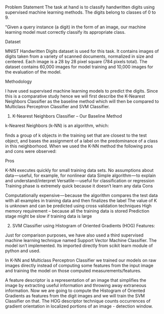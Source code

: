 Problem Statement
The task at hand is to classify handwritten digits using supervised machine learning methods. The digits belong to classes of 0 to 9.

“Given a query instance (a digit) in the form of an image, our machine learning model must correctly classify its appropriate class.

Dataset

MNIST Handwritten Digits dataset is used for this task. It contains images of digits taken from a variety of scanned documents, normalized in size and centered. Each image is a 28 by 28 pixel square (784 pixels total). The dataset contains 60,000 images for model training and 10,000 images for the evaluation of the model.

Methodology

I have used supervised machine learning models to predict the digits. Since this is a comparative study hence we will first describe the K-Nearest Neighbors Classifier as the baseline method which will then be compared to Multiclass Perceptron Classifier and SVM Classifier.

1) K-Nearest Neighbors Classifier – Our Baseline Method

k-Nearest Neighbors (k-NN) is an algorithm, which:

ﬁnds a group of k objects in the training set that are closest to the test object, and
bases the assignment of a label on the predominance of a class in this neighborhood.
When we used the K-NN method the following pros and cons were observed:

Pros

K-NN executes quickly for small training data sets.
No assumptions about data — useful, for example, for nonlinear data
Simple algorithm — to explain and understand/interpret
Versatile — useful for classification or regression
Training phase is extremely quick because it doesn’t learn any data
Cons

Computationally expensive — because the algorithm compares the test data with all examples in training data and then finalizes the label
The value of K is unknown and can be predicted using cross validation techniques
High memory requirement – because all the training data is stored
Prediction stage might be slow if training data is large

2) SVM Classifier using Histogram of Oriented Gradients (HOG) Features:

Just for comparison purposes, we have also used a third supervised machine learning technique named Support Vector Machine Classifier. The model isn’t implemented. Its imported directly from scikit learn module of python and used.

In K-NN and Multiclass Perceptron Classifier we trained our models on raw images directly instead of computing some features from the input image and training the model on those computed measurements/features.

A feature descriptor is a representation of an image that simplifies the image by extracting useful information and throwing away extraneous information. Now we are going to compute the Histogram of Oriented Gradients as features from the digit images and we will train the SVM Classifier on that. The HOG descriptor technique counts occurrences of gradient orientation in localized portions of an image - detection window.


